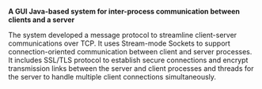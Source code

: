 **A GUI Java-based system for inter-process communication between clients and a server**

The system developed a message protocol to streamline client-server communications over TCP. It uses Stream-mode Sockets to support connection-oriented communication between client and server processes. It includes SSL/TLS protocol to establish secure connections and encrypt transmission links between the server and client processes and threads for the server to handle multiple client connections simultaneously.

